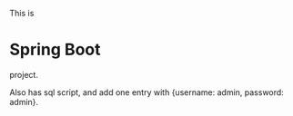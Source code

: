 This is <h1>Spring Boot</h1> project.

Also has sql script, and add one entry with {username: admin, password: admin}.
